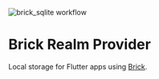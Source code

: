 ![brick_sqlite workflow](https://github.com/GetDutchie/brick/actions/workflows/brick_sqlite.yaml/badge.svg)

# Brick Realm Provider

Local storage for Flutter apps using [Brick](https://github.com/GetDutchie/brick).

